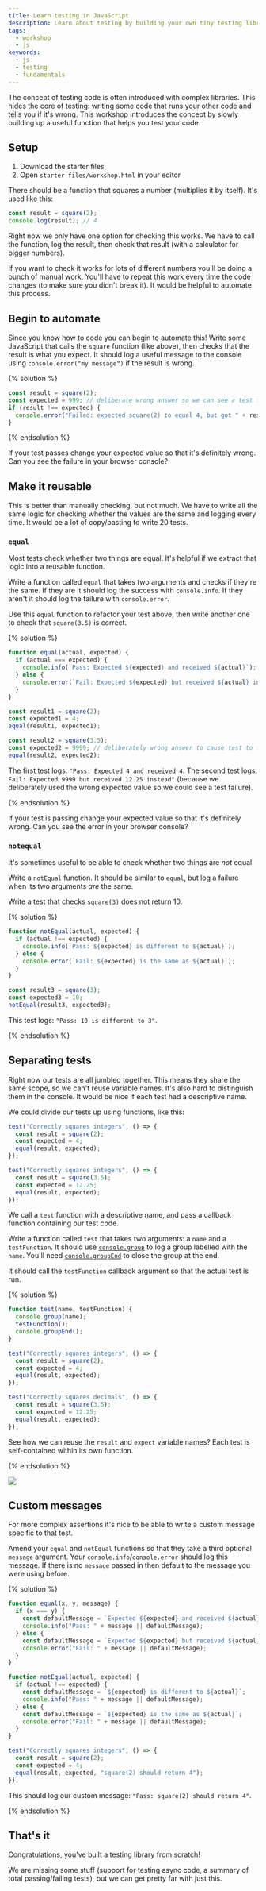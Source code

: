 ```yaml
---
title: Learn testing in JavaScript
description: Learn about testing by building your own tiny testing library.
tags:
  - workshop
  - js
keywords:
  - js
  - testing
  - fundamentals
---
```


The concept of testing code is often introduced with complex libraries. This hides the core of testing: writing some code that runs your other code and tells you if it's wrong. This workshop introduces the concept by slowly building up a useful function that helps you test your code.

## Setup

1. Download the starter files
1. Open `starter-files/workshop.html` in your editor

There should be a function that squares a number (multiplies it by itself). It's used like this:

```js
const result = square(2);
console.log(result); // 4
```

Right now we only have one option for checking this works. We have to call the function, log the result, then check that result (with a calculator for bigger numbers).

If you want to check it works for lots of different numbers you'll be doing a bunch of manual work. You'll have to repeat this work every time the code changes (to make sure you didn't break it). It would be helpful to automate this process.

## Begin to automate

Since you know how to code you can begin to automate this! Write some JavaScript that calls the `square` function (like above), then checks that the result is what you expect. It should log a useful message to the console using `console.error("my message")` if the result is wrong.

{% solution %}

```js
const result = square(2);
const expected = 999; // deliberate wrong answer so we can see a test failure
if (result !== expected) {
  console.error("Failed: expected square(2) to equal 4, but got " + result);
}
```

{% endsolution %}

If your test passes change your expected value so that it's definitely wrong. Can you see the failure in your browser console?

## Make it reusable

This is better than manually checking, but not much. We have to write all the same logic for checking whether the values are the same and logging every time. It would be a lot of copy/pasting to write 20 tests.

### `equal`

Most tests check whether two things are equal. It's helpful if we extract that logic into a reusable function.

Write a function called `equal` that takes two arguments and checks if they're the same. If they are it should log the success with `console.info`. If they aren't it should log the failure with `console.error`.

Use this `equal` function to refactor your test above, then write another one to check that `square(3.5)` is correct.

{% solution %}

```js
function equal(actual, expected) {
  if (actual === expected) {
    console.info(`Pass: Expected ${expected} and received ${actual}`);
  } else {
    console.error(`Fail: Expected ${expected} but received ${actual} instead`);
  }
}

const result1 = square(2);
const expected1 = 4;
equal(result1, expected1);

const result2 = square(3.5);
const expected2 = 9999; // deliberately wrong answer to cause test to fail
equal(result2, expected2);
```

The first test logs: `"Pass: Expected 4 and received 4`. The second test logs: `Fail: Expected 9999 but received 12.25 instead"` (because we deliberately used the wrong expected value so we could see a test failure).

{% endsolution %}

If your test is passing change your expected value so that it's definitely wrong. Can you see the error in your browser console?

### `notequal`

It's sometimes useful to be able to check whether two things are _not_ equal

Write a `notEqual` function. It should be similar to `equal`, but log a failure when its two arguments _are_ the same.

Write a test that checks `square(3)` does not return 10.

{% solution %}

```js
function notEqual(actual, expected) {
  if (actual !== expected) {
    console.info(`Pass: ${expected} is different to ${actual}`);
  } else {
    console.error(`Fail: ${expected} is the same as ${actual}`);
  }
}

const result3 = square(3);
const expected3 = 10;
notEqual(result3, expected3);
```

This test logs: `"Pass: 10 is different to 3"`.

{% endsolution %}

## Separating tests

Right now our tests are all jumbled together. This means they share the same scope, so we can't reuse variable names. It's also hard to distinguish them in the console. It would be nice if each test had a descriptive name.

We could divide our tests up using functions, like this:

```js
test("Correctly squares integers", () => {
  const result = square(2);
  const expected = 4;
  equal(result, expected);
});

test("Correctly squares integers", () => {
  const result = square(3.5);
  const expected = 12.25;
  equal(result, expected);
});
```

We call a `test` function with a descriptive name, and pass a callback function containing our test code.

Write a function called `test` that takes two arguments: a `name` and a `testFunction`. It should use [`console.group`](https://developer.mozilla.org/en-US/docs/Web/API/Console/group) to log a group labelled with the `name`. You'll need [`console.groupEnd`](https://developer.mozilla.org/en-US/docs/Web/API/Console/groupEnd) to close the group at the end.

It should call the `testFunction` callback argument so that the actual test is run.

{% solution %}

```js
function test(name, testFunction) {
  console.group(name);
  testFunction();
  console.groupEnd();
}

test("Correctly squares integers", () => {
  const result = square(2);
  const expected = 4;
  equal(result, expected);
});

test("Correctly squares decimals", () => {
  const result = square(3.5);
  const expected = 12.25;
  equal(result, expected);
});
```

See how we can reuse the `result` and `expect` variable names? Each test is self-contained within its own function.

{% endsolution %}

![](https://user-images.githubusercontent.com/9408641/74967349-b587b080-5410-11ea-8295-a2f81a8d0f78.png)

## Custom messages

For more complex assertions it's nice to be able to write a custom message specific to that test.

Amend your `equal` and `notEqual` functions so that they take a third optional `message` argument. Your `console.info`/`console.error` should log this message. If there is no `message` passed in then default to the message you were using before.

{% solution %}

```js
function equal(x, y, message) {
  if (x === y) {
    const defaultMessage = `Expected ${expected} and received ${actual}`;
    console.info("Pass: " + message || defaultMessage);
  } else {
    const defaultMessage = `Expected ${expected} but received ${actual} instead`;
    console.error("Fail: " + message || defaultMessage);
  }
}

function notEqual(actual, expected) {
  if (actual !== expected) {
    const defaultMessage = `${expected} is different to ${actual}`;
    console.info("Pass: " + message || defaultMessage);
  } else {
    const defaultMessage = `${expected} is the same as ${actual}`;
    console.error("Fail: " + message || defaultMessage);
  }
}

test("Correctly squares integers", () => {
  const result = square(2);
  const expected = 4;
  equal(result, expected, "square(2) should return 4");
});
```

This should log our custom message: `"Pass: square(2) should return 4"`.

{% endsolution %}

## That's it

Congratulations, you've built a testing library from scratch!

We are missing some stuff (support for testing async code, a summary of total passing/failing tests), but we can get pretty far with just this.
